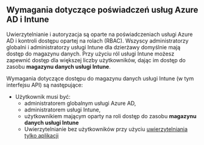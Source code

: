 <!-- This include is part of the Intune Data Warehouse documentation. -->

## <a name="azure-ad-and-intune-credential-requirements"></a>Wymagania dotyczące poświadczeń usług Azure AD i Intune

Uwierzytelnianie i autoryzacja są oparte na poświadczeniach usługi Azure AD i kontroli dostępu opartej na rolach (RBAC). Wszyscy administratorzy globalni i administratorzy usługi Intune dla dzierżawy domyślnie mają dostęp do magazynu danych. Przy użyciu ról usługi Intune możesz zapewnić dostęp dla większej liczby użytkowników, dając im dostęp do zasobu **magazynu danych usługi Intune**.

Wymagania dotyczące dostępu do magazynu danych usługi Intune (w tym interfejsu API) są następujące:

  -  Użytkownik musi być:
      -  administratorem globalnym usługi Azure AD,
      -  administratorem usługi Intune,
      -  użytkownikiem mającym oparty na roli dostęp do zasobu **magazynu danych usługi Intune**
      -  Uwierzytelnianie bez użytkowników przy użyciu [uwierzytelniania tylko aplikacji](../data-warehouse-app-only-auth.md) 
